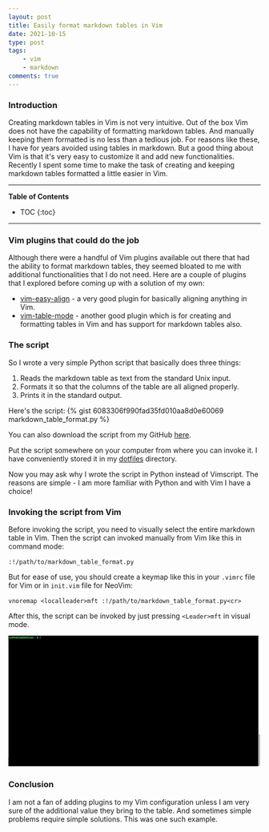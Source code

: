 ```yaml
---
layout: post
title: Easily format markdown tables in Vim
date: 2021-10-15
type: post
tags:
    - vim
    - markdown
comments: true
---
```

### Introduction
Creating markdown tables in Vim is not very intuitive.
Out of the box Vim does not have the capability of formatting markdown tables.
And manually keeping them formatted is no less than a tedious job.
For reasons like these, I have for years avoided using tables in markdown.
But a good thing about Vim is that it's very easy to customize it and add new
functionalities.
Recently I spent some time to make the task of creating and keeping markdown
tables formatted a little easier in Vim.

---
**Table of Contents**
* TOC
{:toc}
---

### Vim plugins that could do the job
Although there were a handful of Vim plugins available out there that had the
ability to format markdown tables, they seemed bloated to me with
additional functionalities that I do not need.
Here are a couple of plugins that I explored before coming up with a solution
of my own:
- [vim-easy-align](https://github.com/junegunn/vim-easy-align) - a very good
plugin for basically aligning anything in Vim.
- [vim-table-mode](https://github.com/dhruvasagar/vim-table-mode) - another
good plugin which is for creating and formatting tables in Vim and has support
for markdown tables also.

### The script
So I wrote a very simple Python script that basically does three things:
1. Reads the markdown table as text from the standard Unix input.
2. Formats it so that the columns of the table are all aligned properly.
3. Prints it in the standard output.

Here's the script:
{% gist 6083306f990fad35fd010aa8d0e60069 markdown_table_format.py %}

You can also download the script from my GitHub
[here](https://github.com/subhadig/dotfiles/blob/master/nvim/scripts/markdown_table_format.py).

Put the script somewhere on your computer from where you can invoke it.
I have conveniently stored it in my
[dotfiles](https://github.com/subhadig/dotfiles) directory.

Now you may ask why I wrote the script in Python instead of Vimscript.
The reasons are simple - I am more familiar with Python and with Vim I have a
choice!

### Invoking the script from Vim
Before invoking the script, you need to visually select the entire markdown
table in Vim.
Then the script can invoked manually from Vim like this in command mode:
```
:!/path/to/markdown_table_format.py
```
But for ease of use, you should create a keymap like this in your `.vimrc` file
for Vim or in `init.vim` file for NeoVim:
```
vnoremap <localleader>mft :!/path/to/markdown_table_format.py<cr>
```
After this, the script can be invoked by just pressing `<Leader>mft` in visual
mode.

![Vim markdown format table](assets/images/vim-markdown-format-table.gif)

### Conclusion
I am not a fan of adding plugins to my Vim configuration unless I am very
sure of the additional value they bring to the table.
And sometimes simple problems require simple solutions.
This was one such example.
